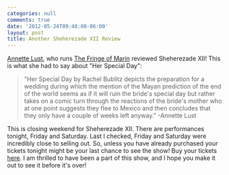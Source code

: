 ```yaml
---
categories: null
comments: true
date: '2012-05-24T09:48:00-06:00'
layout: post
title: Another Sheherezade XII Review
---
```


[Annette Lust](http://annettelustforallevents.blogspot.com/), who runs [The Fringe of Marin](http://www.fringeofmarin.com/index.html) reviewed Sheherezade XII! This is what she had to say about "Her Special Day":

>"Her Special Day by Rachel Bublitz depicts the preparation for a wedding during which the mention of the Mayan prediction of the end of the world  seems as if it will ruin the bride's special day but rather takes on a comic turn through the reactions  of the bride's mother who at one point suggests they flee to Mexico and then concludes that they only have a couple of weeks left anyway." -Annette Lust

This is closing weekend for Sheherezade XII. There are performances tonight, Friday and Saturday. Last I checked, Friday and Saturday were incredibly close to selling out. So, unless you have already purchased your tickets tonight might be your last chance to see the show! Buy your tickets [here](http://www.brownpapertickets.com/event/240310). I am thrilled to have been a part of this show, and I hope you make it out to see it before it's over!